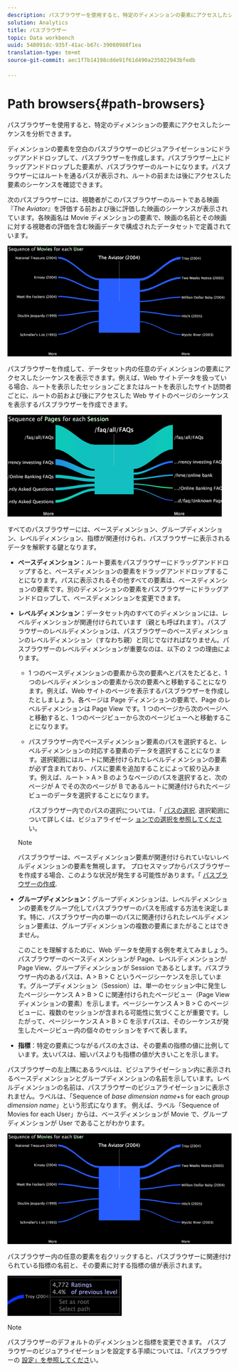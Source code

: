 ```yaml
---
description: パスブラウザーを使用すると、特定のディメンションの要素にアクセスしたシーケンスを分析できます。
solution: Analytics
title: パスブラウザー
topic: Data workbench
uuid: 548091dc-935f-41ac-b67c-39080988f1ea
translation-type: tm+mt
source-git-commit: aec1f7b14198cdde91f61d490a235022943bfedb

---
```



# Path browsers{#path-browsers}

パスブラウザーを使用すると、特定のディメンションの要素にアクセスしたシーケンスを分析できます。

ディメンションの要素を空白のパスブラウザーのビジュアライゼーションにドラッグアンドドロップして、パスブラウザーを作成します。パスブラウザー上にドラッグアンドドロップした要素が、パスブラウザーのルートになります。パスブラウザーにはルートを通るパスが表示され、ルートの前または後にアクセスした要素のシーケンスを確認できます。

次のパスブラウザーには、視聴者がこのパスブラウザーのルートである映画『*The Aviator*』を評価する前および後に評価した映画のシーケンスが表示されています。各映画名は Movie ディメンションの要素で、映画の名前とその映画に対する視聴者の評価を含む映画データで構成されたデータセットで定義されています。

![](assets/vis_PathBrowser_Movies.png)

パスブラウザーを作成して、データセット内の任意のディメンションの要素にアクセスしたシーケンスを表示できます。例えば、Web サイトデータを扱っている場合、ルートを表示したセッションごとまたはルートを表示したサイト訪問者ごとに、ルートの前および後にアクセスした Web サイトのページのシーケンスを表示するパスブラウザーを作成できます。

![](assets/vis_PathBrowser_Pages.png)

すべてのパスブラウザーには、ベースディメンション、グループディメンション、レベルディメンション、指標が関連付けられ、パスブラウザーに表示されるデータを解釈する鍵となります。

* **ベースディメンション：**&#x200B;ルート要素をパスブラウザーにドラッグアンドドロップすると、ベースディメンションの要素をドラッグアンドドロップすることになります。パスに表示されるその他すべての要素は、ベースディメンションの要素です。別のディメンションの要素をパスブラウザーにドラッグアンドドロップして、ベースディメンションを変更できます。
* **レベルディメンション：**&#x200B;データセット内のすべてのディメンションには、レベルディメンションが関連付けられています（親とも呼ばれます）。パスブラウザーのレベルディメンションは、パスブラウザーのベースディメンションのレベルディメンション（すなわち親）と同じでなければなりません。パスブラウザーのレベルディメンションが重要なのは、以下の 2 つの理由によります。

   * 1 つのベースディメンションの要素から次の要素へとパスをたどると、1 つのレベルディメンションの要素から次の要素へと移動することになります。例えば、Web サイトのページを表示するパスブラウザーを作成したとしましょう。各ページは Page ディメンションの要素で、Page のレベルディメンションは Page View です。1 つのページから次のページへと移動すると、1 つのページビューから次のページビューへと移動することになります。
   * パスブラウザー内でベースディメンション要素のパスを選択すると、レベルディメンションの対応する要素のデータを選択することになります。選択範囲にはルートに関連付けられたレベルディメンションの要素が必ず含まれており、パスに要素を追加することによって絞り込みます。例えば、ルート > A > B のようなページのパスを選択すると、次のページが A でその次のページが B であるルートに関連付けられたページビューのデータを選択することになります。

      パスブラウザー内でのパスの選択については、「 [パスの選択](../../../../home/c-get-started/c-analysis-vis/c-path-browsers/t-sel-paths.md#task-bf44d08c71954ef2adec4b82f840adeb). 選択範囲について詳しくは、ビジュアライゼーシ [ョンでの選択を参照してくださ](../../../../home/c-get-started/c-vis/c-sel-vis/c-sel-vis.md#concept-012870ec22c7476e9afbf3b8b2515746)い。
   >[!NOTE]
   >
   >パスブラウザーは、ベースディメンション要素が関連付けられていないレベルディメンションの要素を無視します。 プロセスマップからパスブラウザーを作成する場合、このような状況が発生する可能性があります。「 [パスブラウザーの作成](../../../../home/c-get-started/c-analysis-vis/c-path-browsers/c-create-path-browsers.md#concept-e120de6a740d4b6f98dda9e2b638f6ff).

* **グループディメンション：**&#x200B;グループディメンションは、レベルディメンションの要素をグループ化してパスブラウザーのパスを形成する方法を決定します。特に、パスブラウザー内の単一のパスに関連付けられたレベルディメンション要素は、グループディメンションの複数の要素にまたがることはできません。

   このことを理解するために、Web データを使用する例を考えてみましょう。パスブラウザーのベースディメンションが Page、レベルディメンションが Page View、グループディメンションが Session であるとします。パスブラウザー内のあるパスは、A > B > C というページシーケンスを示しています。グループディメンション（Session）は、単一のセッション中に発生したページシーケンス A > B > C に関連付けられたページビュー（Page View ディメンションの要素）を示します。ページシーケンス A > B > C のページビューに、複数のセッションが含まれる可能性に気づくことが重要です。したがって、ページシーケンス A > B > C を示すパスは、そのシーケンスが発生したページビュー内の個々のセッションをすべて表します。

* **指標**：特定の要素につながるパスの太さは、その要素の指標の値に比例しています。太いパスは、細いパスよりも指標の値が大きいことを示します。

パスブラウザーの左上隅にあるラベルは、ビジュアライゼーション内に表示されるベースディメンションとグループディメンションの名前を示しています。レベルディメンションの名前は、パスブラウザーのビジュアライゼーションに表示されません。ラベルは、「Sequence of *base dimension name*+s for each *group dimension name*」という形式になります。 例えば、ラベル「Sequence of Movies for each User」からは、ベースディメンションが Movie で、グループディメンションが User であることがわかります。

![](assets/vis_PathBrowser_Movies.png)

パスブラウザー内の任意の要素を右クリックすると、パスブラウザーに関連付けられている指標の名前と、その要素に対する指標の値が表示されます。

![](assets/vis_PathBrowser_RightClick.png)

>[!NOTE]
>
>パスブラウザーのデフォルトのディメンションと指標を変更できます。 パスブラウザーのビジュアライゼーションを設定する手順については、「パスブラウザーの [設定」を参照してくださ](../../../../home/c-get-started/c-intf-anlys-ftrs/t-config-path-brwsr.md#task-bbb3ddaa140a414f984b697c2b8202a3)い。

